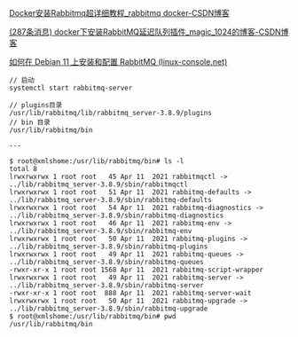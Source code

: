 [Docker安装Rabbitmq超详细教程_rabbitmq docker-CSDN博客](https://blog.csdn.net/qq_45502336/article/details/118699251)

[(287条消息) docker下安装RabbitMQ延迟队列插件_magic_1024的博客-CSDN博客](https://blog.csdn.net/magic_1024/article/details/103840681)







[如何在 Debian 11 上安装和配置 RabbitMQ (linux-console.net)](https://cn.linux-console.net/?p=3205)

```shell
// 启动
systemctl start rabbitmq-server

// plugins目录
/usr/lib/rabbitmq/lib/rabbitmq_server-3.8.9/plugins
// bin 目录
/usr/lib/rabbitmq/bin

---

$ root@xmlshome:/usr/lib/rabbitmq/bin# ls -l
total 8
lrwxrwxrwx 1 root root   45 Apr 11  2021 rabbitmqctl -> ../lib/rabbitmq_server-3.8.9/sbin/rabbitmqctl
lrwxrwxrwx 1 root root   51 Apr 11  2021 rabbitmq-defaults -> ../lib/rabbitmq_server-3.8.9/sbin/rabbitmq-defaults
lrwxrwxrwx 1 root root   54 Apr 11  2021 rabbitmq-diagnostics -> ../lib/rabbitmq_server-3.8.9/sbin/rabbitmq-diagnostics
lrwxrwxrwx 1 root root   46 Apr 11  2021 rabbitmq-env -> ../lib/rabbitmq_server-3.8.9/sbin/rabbitmq-env
lrwxrwxrwx 1 root root   50 Apr 11  2021 rabbitmq-plugins -> ../lib/rabbitmq_server-3.8.9/sbin/rabbitmq-plugins
lrwxrwxrwx 1 root root   49 Apr 11  2021 rabbitmq-queues -> ../lib/rabbitmq_server-3.8.9/sbin/rabbitmq-queues
-rwxr-xr-x 1 root root 1568 Apr 11  2021 rabbitmq-script-wrapper
lrwxrwxrwx 1 root root   49 Apr 11  2021 rabbitmq-server -> ../lib/rabbitmq_server-3.8.9/sbin/rabbitmq-server
-rwxr-xr-x 1 root root  888 Apr 11  2021 rabbitmq-server-wait
lrwxrwxrwx 1 root root   50 Apr 11  2021 rabbitmq-upgrade -> ../lib/rabbitmq_server-3.8.9/sbin/rabbitmq-upgrade
$ root@xmlshome:/usr/lib/rabbitmq/bin# pwd
/usr/lib/rabbitmq/bin
```

